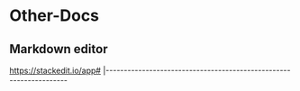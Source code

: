 # Other-Docs
## Markdown editor
https://stackedit.io/app#
|-------------------------------------------------------------------

